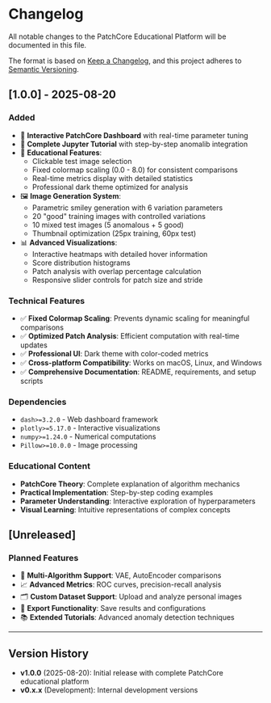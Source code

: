 # Changelog

All notable changes to the PatchCore Educational Platform will be documented in this file.

The format is based on [Keep a Changelog](https://keepachangelog.com/en/1.0.0/),
and this project adheres to [Semantic Versioning](https://semver.org/spec/v2.0.0.html).

## [1.0.0] - 2025-08-20

### Added
- 🔬 **Interactive PatchCore Dashboard** with real-time parameter tuning
- 📓 **Complete Jupyter Tutorial** with step-by-step anomalib integration
- 🎯 **Educational Features**:
  - Clickable test image selection
  - Fixed colormap scaling (0.0 - 8.0) for consistent comparisons
  - Real-time metrics display with detailed statistics
  - Professional dark theme optimized for analysis
- 🖼️ **Image Generation System**:
  - Parametric smiley generation with 6 variation parameters
  - 20 "good" training images with controlled variations
  - 10 mixed test images (5 anomalous + 5 good)
  - Thumbnail optimization (25px training, 60px test)
- 📊 **Advanced Visualizations**:
  - Interactive heatmaps with detailed hover information
  - Score distribution histograms
  - Patch analysis with overlap percentage calculation
  - Responsive slider controls for patch size and stride

### Technical Features
- ✅ **Fixed Colormap Scaling**: Prevents dynamic scaling for meaningful comparisons
- ✅ **Optimized Patch Analysis**: Efficient computation with real-time updates
- ✅ **Professional UI**: Dark theme with color-coded metrics
- ✅ **Cross-platform Compatibility**: Works on macOS, Linux, and Windows
- ✅ **Comprehensive Documentation**: README, requirements, and setup scripts

### Dependencies
- `dash>=3.2.0` - Web dashboard framework
- `plotly>=5.17.0` - Interactive visualizations
- `numpy>=1.24.0` - Numerical computations
- `Pillow>=10.0.0` - Image processing

### Educational Content
- **PatchCore Theory**: Complete explanation of algorithm mechanics
- **Practical Implementation**: Step-by-step coding examples
- **Parameter Understanding**: Interactive exploration of hyperparameters
- **Visual Learning**: Intuitive representations of complex concepts

## [Unreleased]

### Planned Features
- 🔄 **Multi-Algorithm Support**: VAE, AutoEncoder comparisons
- 📈 **Advanced Metrics**: ROC curves, precision-recall analysis  
- 🗂️ **Custom Dataset Support**: Upload and analyze personal images
- 🔧 **Export Functionality**: Save results and configurations
- 📚 **Extended Tutorials**: Advanced anomaly detection techniques

---

## Version History

- **v1.0.0** (2025-08-20): Initial release with complete PatchCore educational platform
- **v0.x.x** (Development): Internal development versions
